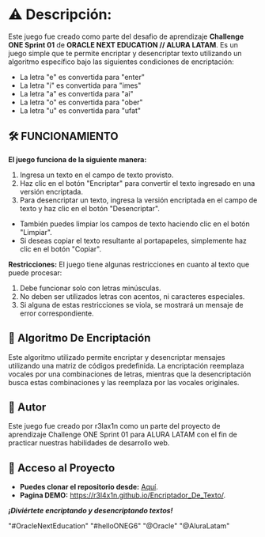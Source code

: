 # ⚠️ Descripción:
Este juego fue creado como parte del desafio de aprendizaje **Challenge ONE Sprint 01** de **ORACLE NEXT EDUCATION // ALURA LATAM**. Es un juego simple que te permite encriptar y desencriptar texto utilizando un algoritmo específico bajo las siguientes condiciones de encriptación:

- La letra "e" es convertida para "enter"
- La letra "i" es convertida para "imes"
- La letra "a" es convertida para "ai"
- La letra "o" es convertida para "ober"
- La letra "u" es convertida para "ufat"

## 🛠️ FUNCIONAMIENTO 
**El juego funciona de la siguiente manera:**
1. Ingresa un texto en el campo de texto provisto.
2. Haz clic en el botón "Encriptar" para convertir el texto ingresado en una versión encriptada.
3. Para desencriptar un texto, ingresa la versión encriptada en el campo de texto y haz clic en el botón "Desencriptar".
- También puedes limpiar los campos de texto haciendo clic en el botón "Limpiar".
- Si deseas copiar el texto resultante al portapapeles, simplemente haz clic en el botón "Copiar".

**Restricciones:**
El juego tiene algunas restricciones en cuanto al texto que puede procesar:
1. Debe funcionar solo con letras minúsculas.
2. No deben ser utilizados letras con acentos, ni caracteres especiales.
3. Si alguna de estas restricciones se viola, se mostrará un mensaje de error correspondiente.

## 🚧 Algoritmo De Encriptación
Este algoritmo utilizado permite encriptar y desencriptar mensajes utilizando una matriz de códigos predefinida. La encriptación reemplaza vocales por una combinaciones de letras, mientras que la desencriptación busca estas combinaciones y las reemplaza por las vocales originales.

## 🚦 Autor
Este juego fue creado por r3lax1n como un parte del proyecto de aprendizaje Challenge ONE Sprint 01 para ALURA LATAM con el fin de practicar nuestras habilidades de desarrollo web.

## 📁 Acceso al Proyecto
- **Puedes clonar el repositorio desde:** <a href="https://github.com/r3l4x1n/Encriptador_De_Texto.git" target="_blank">Aquí</a>.
- **Pagina DEMO:** <a href="https://r3l4x1n.github.io/Encriptador_De_Texto/" target="_blank">https://r3l4x1n.github.io/Encriptador_De_Texto/</a>.


***¡Diviértete encriptando y desencriptando textos!***

"#OracleNextEducation" "#helloONEG6" "@Oracle" "@AluraLatam"
